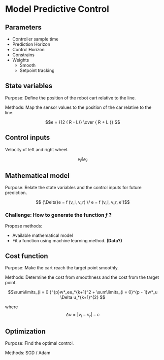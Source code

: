 # Model Predictive Control

## Parameters

- Controller sample time
- Prediction Horizon
- Control Horizon
- Constrains 
- Weights
  - Smooth
  - Setpoint tracking

## State variables 

Purpose: Define the position of the robot cart relative to the line.



Methods: Map the sensor values to the position of the car relative to the line.



$$e = {{2 ( R - L)} \over { R + L }} $$

## Control inputs

Velocity of left and right wheel.



$$v_l  \& v_r$$

## Mathematical model

Purpose: Relate the state variables and the control inputs for future prediction.



$$ {\Delta}e = f (v_l, v_r) \/  e = f (v_l, v_r, e')$$



### Challenge: How to generate the function $f$ ?

Propose methods:

- Available mathematical model
- Fit a function using machine learning method. **(Data?)**

## Cost function

Purpose: Make the cart reach the target point smoothly.

Methods: Determine the cost from smoothness and the cost from the target point.

$$\sum\limits_{i = 0 }^{p}w*_ee_*{k+1}^2 + \sum\limits_{i = 0}^{p - 1}w*_u \Delta u_*{k+1}^{2} $$

where $$\Delta u = \left|v_l - v_r\right| - c$$

## Optimization

Purpose: Find the optimal control.

Methods: SGD / Adam
